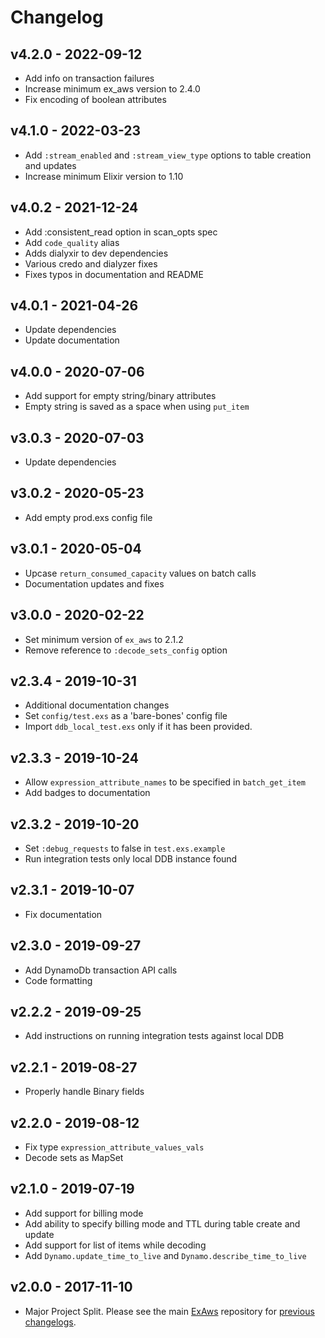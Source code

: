 # Changelog

## v4.2.0 - 2022-09-12

- Add info on transaction failures
- Increase minimum ex_aws version to 2.4.0
- Fix encoding of boolean attributes

## v4.1.0 - 2022-03-23

- Add `:stream_enabled` and `:stream_view_type` options to table creation and updates
- Increase minimum Elixir version to 1.10

## v4.0.2 - 2021-12-24

- Add :consistent_read option in scan_opts spec
- Add `code_quality` alias
- Adds dialyxir to dev dependencies
- Various credo and dialyzer fixes
- Fixes typos in documentation and README

## v4.0.1 - 2021-04-26

- Update dependencies
- Update documentation

## v4.0.0 - 2020-07-06

- Add support for empty string/binary attributes
- Empty string is saved as a space when using `put_item`

## v3.0.3 - 2020-07-03

- Update dependencies

## v3.0.2 - 2020-05-23

- Add empty prod.exs config file

## v3.0.1 - 2020-05-04

- Upcase `return_consumed_capacity` values on batch calls
- Documentation updates and fixes

## v3.0.0 - 2020-02-22

- Set minimum version of `ex_aws` to 2.1.2
- Remove reference to `:decode_sets_config` option

## v2.3.4 - 2019-10-31

- Additional documentation changes
- Set `config/test.exs` as a 'bare-bones' config file
- Import `ddb_local_test.exs` only if it has been provided.

## v2.3.3 - 2019-10-24

- Allow `expression_attribute_names` to be specified in `batch_get_item`
- Add badges to documentation

## v2.3.2 - 2019-10-20

- Set `:debug_requests` to false in `test.exs.example`
- Run integration tests only local DDB instance found

## v2.3.1 - 2019-10-07

- Fix documentation

## v2.3.0 - 2019-09-27

- Add DynamoDb transaction API calls
- Code formatting

## v2.2.2 - 2019-09-25

- Add instructions on running integration tests against local DDB

## v2.2.1 - 2019-08-27

- Properly handle Binary fields

## v2.2.0 - 2019-08-12

- Fix type `expression_attribute_values_vals`
- Decode sets as MapSet

## v2.1.0 - 2019-07-19

- Add support for billing mode
- Add ability to specify billing mode and TTL during table create and update
- Add support for list of items while decoding
- Add `Dynamo.update_time_to_live` and `Dynamo.describe_time_to_live`

## v2.0.0 - 2017-11-10

- Major Project Split. Please see the main [ExAws](https://github.com/ex-aws/ex_aws) repository for [previous changelogs](https://github.com/ex-aws/ex_aws/blob/master/CHANGELOG.md).
